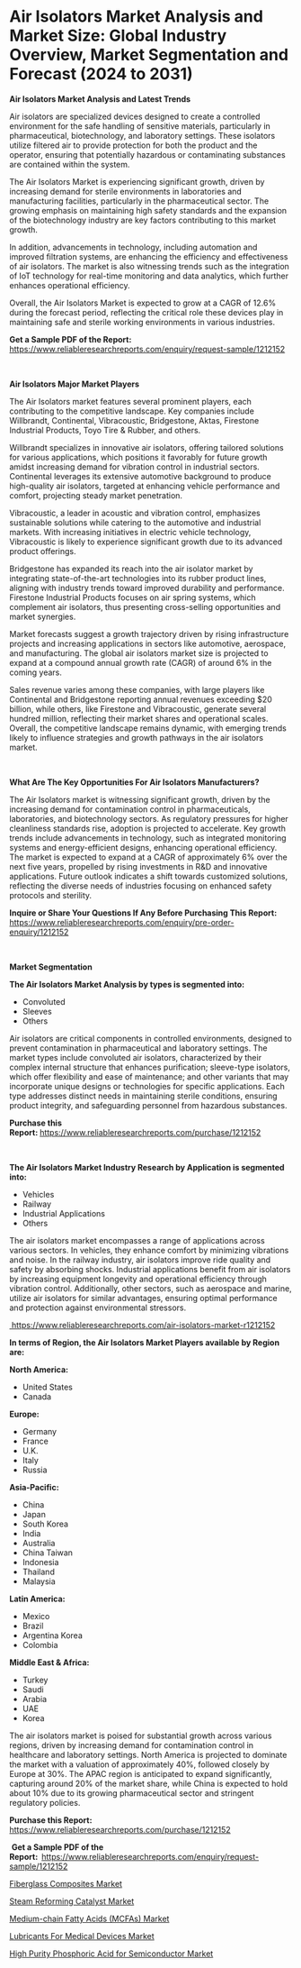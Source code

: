 <p><h1>Air Isolators Market Analysis and Market Size: Global Industry Overview, Market Segmentation and Forecast (2024 to 2031)</h1></p><p><strong>Air Isolators Market Analysis and Latest Trends</strong></p>
<p><p>Air isolators are specialized devices designed to create a controlled environment for the safe handling of sensitive materials, particularly in pharmaceutical, biotechnology, and laboratory settings. These isolators utilize filtered air to provide protection for both the product and the operator, ensuring that potentially hazardous or contaminating substances are contained within the system. </p><p>The Air Isolators Market is experiencing significant growth, driven by increasing demand for sterile environments in laboratories and manufacturing facilities, particularly in the pharmaceutical sector. The growing emphasis on maintaining high safety standards and the expansion of the biotechnology industry are key factors contributing to this market growth. </p><p>In addition, advancements in technology, including automation and improved filtration systems, are enhancing the efficiency and effectiveness of air isolators. The market is also witnessing trends such as the integration of IoT technology for real-time monitoring and data analytics, which further enhances operational efficiency. </p><p>Overall, the Air Isolators Market is expected to grow at a CAGR of 12.6% during the forecast period, reflecting the critical role these devices play in maintaining safe and sterile working environments in various industries.</p></p>
<p><strong>Get a Sample PDF of the Report:&nbsp;</strong> <a href="https://www.reliableresearchreports.com/enquiry/request-sample/1212152?utm_campaign=3&utm_medium=2&utm_source=Github&utm_content=ia&utm_term=06102024&utm_id=air-isolators">https://www.reliableresearchreports.com/enquiry/request-sample/1212152</a></p>
<p>&nbsp;</p>
<p><strong>Air Isolators Major Market Players</strong></p>
<p><p>The Air Isolators market features several prominent players, each contributing to the competitive landscape. Key companies include Willbrandt, Continental, Vibracoustic, Bridgestone, Aktas, Firestone Industrial Products, Toyo Tire & Rubber, and others. </p><p>Willbrandt specializes in innovative air isolators, offering tailored solutions for various applications, which positions it favorably for future growth amidst increasing demand for vibration control in industrial sectors. Continental leverages its extensive automotive background to produce high-quality air isolators, targeted at enhancing vehicle performance and comfort, projecting steady market penetration.</p><p>Vibracoustic, a leader in acoustic and vibration control, emphasizes sustainable solutions while catering to the automotive and industrial markets. With increasing initiatives in electric vehicle technology, Vibracoustic is likely to experience significant growth due to its advanced product offerings.</p><p>Bridgestone has expanded its reach into the air isolator market by integrating state-of-the-art technologies into its rubber product lines, aligning with industry trends toward improved durability and performance. Firestone Industrial Products focuses on air spring systems, which complement air isolators, thus presenting cross-selling opportunities and market synergies.</p><p>Market forecasts suggest a growth trajectory driven by rising infrastructure projects and increasing applications in sectors like automotive, aerospace, and manufacturing. The global air isolators market size is projected to expand at a compound annual growth rate (CAGR) of around 6% in the coming years.</p><p>Sales revenue varies among these companies, with large players like Continental and Bridgestone reporting annual revenues exceeding $20 billion, while others, like Firestone and Vibracoustic, generate several hundred million, reflecting their market shares and operational scales. Overall, the competitive landscape remains dynamic, with emerging trends likely to influence strategies and growth pathways in the air isolators market.</p></p>
<p>&nbsp;</p>
<p><strong>What Are The Key Opportunities For Air Isolators Manufacturers?</strong></p>
<p><p>The Air Isolators market is witnessing significant growth, driven by the increasing demand for contamination control in pharmaceuticals, laboratories, and biotechnology sectors. As regulatory pressures for higher cleanliness standards rise, adoption is projected to accelerate. Key growth trends include advancements in technology, such as integrated monitoring systems and energy-efficient designs, enhancing operational efficiency. The market is expected to expand at a CAGR of approximately 6% over the next five years, propelled by rising investments in R&D and innovative applications. Future outlook indicates a shift towards customized solutions, reflecting the diverse needs of industries focusing on enhanced safety protocols and sterility.</p></p>
<p><strong>Inquire or Share Your Questions If Any Before Purchasing This Report:</strong> <a href="https://www.reliableresearchreports.com/enquiry/pre-order-enquiry/1212152?utm_campaign=3&utm_medium=2&utm_source=Github&utm_content=ia&utm_term=06102024&utm_id=air-isolators">https://www.reliableresearchreports.com/enquiry/pre-order-enquiry/1212152</a></p>
<p>&nbsp;</p>
<p><strong>Market Segmentation</strong></p>
<p><strong>The Air Isolators Market Analysis by types is segmented into:</strong></p>
<p><ul><li>Convoluted</li><li>Sleeves</li><li>Others</li></ul></p>
<p><p>Air isolators are critical components in controlled environments, designed to prevent contamination in pharmaceutical and laboratory settings. The market types include convoluted air isolators, characterized by their complex internal structure that enhances purification; sleeve-type isolators, which offer flexibility and ease of maintenance; and other variants that may incorporate unique designs or technologies for specific applications. Each type addresses distinct needs in maintaining sterile conditions, ensuring product integrity, and safeguarding personnel from hazardous substances.</p></p>
<p><strong>Purchase this Report:&nbsp;</strong><a href="https://www.reliableresearchreports.com/purchase/1212152?utm_campaign=3&utm_medium=2&utm_source=Github&utm_content=ia&utm_term=06102024&utm_id=air-isolators">https://www.reliableresearchreports.com/purchase/1212152</a></p>
<p>&nbsp;</p>
<p><strong>The Air Isolators Market Industry Research by Application is segmented into:</strong></p>
<p><ul><li>Vehicles</li><li>Railway</li><li>Industrial Applications</li><li>Others</li></ul></p>
<p><p>The air isolators market encompasses a range of applications across various sectors. In vehicles, they enhance comfort by minimizing vibrations and noise. In the railway industry, air isolators improve ride quality and safety by absorbing shocks. Industrial applications benefit from air isolators by increasing equipment longevity and operational efficiency through vibration control. Additionally, other sectors, such as aerospace and marine, utilize air isolators for similar advantages, ensuring optimal performance and protection against environmental stressors.</p></p>
<p><a href="https://www.reliableresearchreports.com/air-isolators-market-r1212152?utm_campaign=3&utm_medium=2&utm_source=Github&utm_content=ia&utm_term=06102024&utm_id=air-isolators">&nbsp;https://www.reliableresearchreports.com/air-isolators-market-r1212152</a></p>
<p><strong>In terms of Region, the Air Isolators Market Players available by Region are:</strong></p>
<p>
    <p> <strong> North America: </strong>
        <ul>
            <li>United States</li>
            <li>Canada</li>
        </ul>
        </p> 
    <p> <strong> Europe: </strong>
        <ul>
            <li>Germany</li>
            <li>France</li>
            <li>U.K.</li>
            <li>Italy</li>
            <li>Russia</li>
        </ul>
        </p> 
    <p> <strong> Asia-Pacific: </strong>
        <ul>
            <li>China</li>
            <li>Japan</li>
            <li>South Korea</li>
            <li>India</li>
            <li>Australia</li>
            <li>China Taiwan</li>
            <li>Indonesia</li>
            <li>Thailand</li>
            <li>Malaysia</li>
        </ul>
        </p> 
    <p> <strong> Latin America: </strong>
        <ul>
            <li>Mexico</li>
            <li>Brazil</li>
            <li>Argentina Korea</li>
            <li>Colombia</li>
        </ul>
        </p> 
    <p> <strong> Middle East & Africa: </strong>
        <ul>
            <li>Turkey</li>
            <li>Saudi</li>
            <li>Arabia</li>
            <li>UAE</li>
            <li>Korea</li>
        </ul>
    </p>
    </p>
<p><p>The air isolators market is poised for substantial growth across various regions, driven by increasing demand for contamination control in healthcare and laboratory settings. North America is projected to dominate the market with a valuation of approximately 40%, followed closely by Europe at 30%. The APAC region is anticipated to expand significantly, capturing around 20% of the market share, while China is expected to hold about 10% due to its growing pharmaceutical sector and stringent regulatory policies.</p></p>
<p><strong>Purchase this Report: </strong><a href="https://www.reliableresearchreports.com/purchase/1212152?utm_campaign=3&utm_medium=2&utm_source=Github&utm_content=ia&utm_term=06102024&utm_id=air-isolators">https://www.reliableresearchreports.com/purchase/1212152</a></p>
<p>&nbsp;<strong>Get a Sample PDF of the Report:&nbsp;&nbsp;</strong><a href="https://www.reliableresearchreports.com/enquiry/request-sample/1212152?utm_campaign=3&utm_medium=2&utm_source=Github&utm_content=ia&utm_term=06102024&utm_id=air-isolators">https://www.reliableresearchreports.com/enquiry/request-sample/1212152</a></p>
<p><strong></strong></p>
<p><p><a href="https://medium.com/@alisonsimon86/global-fiberglass-composites-market-focus-on-product-type-3ea6f9179a48?postPublishedType=repub&utm_campaign=3&utm_medium=2&utm_source=Github&utm_content=ia&utm_term=06102024&utm_id=air-isolators">Fiberglass Composites Market</a></p><p><a href="https://medium.com/@alisonsimon86/decoding-steam-reforming-catalyst-industry-dynamics-and-strategic-imperatives-2024-2031-f343cbc35df4?postPublishedType=repub&utm_campaign=3&utm_medium=2&utm_source=Github&utm_content=ia&utm_term=06102024&utm_id=air-isolators">Steam Reforming Catalyst Market</a></p><p><a href="https://github.com/CarolynWatkins697/Market-Research-Report-List-1/blob/main/medium-chain-fatty-acids-mcfas-market.md?utm_campaign=3&utm_medium=2&utm_source=Github&utm_content=ia&utm_term=06102024&utm_id=air-isolators">Medium-chain Fatty Acids (MCFAs) Market</a></p><p><a href="https://github.com/RunaHaque64/Market-Research-Report-List-1/blob/main/lubricants-for-medical-devices-market.md?utm_campaign=3&utm_medium=2&utm_source=Github&utm_content=ia&utm_term=06102024&utm_id=air-isolators">Lubricants For Medical Devices Market</a></p><p><a href="https://issuu.com/reportprime-2/docs/high-purity-phosphoric-acid-for-sem_c9e78800b796f7?utm_campaign=3&utm_medium=2&utm_source=Github&utm_content=ia&utm_term=06102024&utm_id=air-isolators">High Purity Phosphoric Acid for Semiconductor Market</a></p></p>